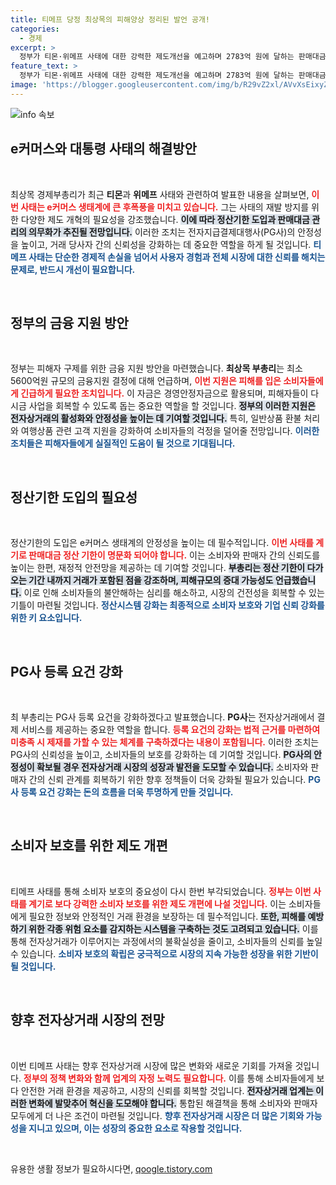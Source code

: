 ```yaml
---
title: 티메프 당정 최상목의 피해양상 정리된 발언 공개!
categories:
  - 경제
excerpt: >
  정부가 티몬·위메프 사태에 대한 강력한 제도개선을 예고하며 2783억 원에 달하는 판매대금 미정산 상황에 대한 금융지원을 추진합니다. 피해자 구제를 위한 긴급대책이 곧 시행될 예정!
feature_text: >
  정부가 티몬·위메프 사태에 대한 강력한 제도개선을 예고하며 2783억 원에 달하는 판매대금 미정산 상황에 대한 금융지원을 추진합니다. 피해자 구제를 위한 긴급대책이 곧 시행될 예정!
image: 'https://blogger.googleusercontent.com/img/b/R29vZ2xl/AVvXsEixyZcFfHzMRdzZMjFBmAUKJYCLCGyLL1o632UiGVXcaFdKo_bkvkuCioo0uUKlGfBVcT3P84aROyZIXSBEx3Aw5nCQ3pTgDom1WDC4m8eifvWiAmWEEVb4x6G_l8C0QH225ldMjyaFvpxGEBGNO37VmDTDMHGhJPq73UglMfDca1-0aw/s1600/blogspot.png'
---
```


<p><img src="https://blogger.googleusercontent.com/img/b/R29vZ2xl/AVvXsEixyZcFfHzMRdzZMjFBmAUKJYCLCGyLL1o632UiGVXcaFdKo_bkvkuCioo0uUKlGfBVcT3P84aROyZIXSBEx3Aw5nCQ3pTgDom1WDC4m8eifvWiAmWEEVb4x6G_l8C0QH225ldMjyaFvpxGEBGNO37VmDTDMHGhJPq73UglMfDca1-0aw/s1600/blogspot.png" alt="info 속보" /></p>

<h2 data-ke-size="size26">e커머스와 대통령 사태의 해결방안</h2>

<p data-ke-size="size16">&nbsp;</p>

<p>최상목 경제부총리가 최근 <b>티몬</b>과 <b>위메프</b> 사태와 관련하여 발표한 내용을 살펴보면, <b><span style="color: #ee2323;">이번 사태는 e커머스 생태계에 큰 후폭풍을 미치고 있습니다.</span></b> 그는 사태의 재발 방지를 위한 다양한 제도 개혁의 필요성을 강조했습니다. <b><span style="background-color: #21538527;">이에 따라 정산기한 도입과 판매대금 관리의 의무화가 추진될 전망입니다.</span></b> 이러한 조치는 전자지급결제대행사(PG사)의 안정성을 높이고, 거래 당사자 간의 신뢰성을 강화하는 데 중요한 역할을 하게 될 것입니다. <b><span style="color: #1a5490;">티메프 사태는 단순한 경제적 손실을 넘어서 사용자 경험과 전체 시장에 대한 신뢰를 해치는 문제로, 반드시 개선이 필요합니다.</span></b></p>

<p data-ke-size="size16">&nbsp;</p>

<h2 data-ke-size="size26">정부의 금융 지원 방안</h2>

<p data-ke-size="size16">&nbsp;</p>

<p>정부는 피해자 구제를 위한 금융 지원 방안을 마련했습니다. <b>최상목 부총리</b>는 최소 5600억원 규모의 금융지원 결정에 대해 언급하며, <b><span style="color: #ee2323;">이번 지원은 피해를 입은 소비자들에게 긴급하게 필요한 조치입니다.</span></b> 이 자금은 경영안정자금으로 활용되며, 피해자들이 다시금 사업을 회복할 수 있도록 돕는 중요한 역할을 할 것입니다. <b><span style="background-color: #21538527;">정부의 이러한 지원은 전자상거래의 활성화와 안정성을 높이는 데 기여할 것입니다.</span></b> 특히, 일반상품 환불 처리와 여행상품 관련 고객 지원을 강화하여 소비자들의 걱정을 덜어줄 전망입니다. <b><span style="color: #1a5490;">이러한 조치들은 피해자들에게 실질적인 도움이 될 것으로 기대됩니다.</span></b></p>

<p data-ke-size="size16">&nbsp;</p>

<h2 data-ke-size="size26">정산기한 도입의 필요성</h2>

<p data-ke-size="size16">&nbsp;</p>

<p>정산기한의 도입은 e커머스 생태계의 안정성을 높이는 데 필수적입니다. <b><span style="color: #ee2323;">이번 사태를 계기로 판매대금 정산 기한이 명문화 되어야 합니다.</span></b> 이는 소비자와 판매자 간의 신뢰도를 높이는 한편, 재정적 안전망을 제공하는 데 기여할 것입니다. <b><span style="background-color: #21538527;">부총리는 정산 기한이 다가오는 기간 내까지 거래가 포함된 점을 강조하며, 피해규모의 증대 가능성도 언급했습니다.</span></b> 이로 인해 소비자들의 불안해하는 심리를 해소하고, 시장의 건전성을 회복할 수 있는 기틀이 마련될 것입니다. <b><span style="color: #1a5490;">정산시스템 강화는 최종적으로 소비자 보호와 기업 신뢰 강화를 위한 키 요소입니다.</span></b></p>

<p data-ke-size="size16">&nbsp;</p>

<h2 data-ke-size="size26">PG사 등록 요건 강화</h2>

<p data-ke-size="size16">&nbsp;</p>

<p>최 부총리는 PG사 등록 요건을 강화하겠다고 발표했습니다. <b>PG사</b>는 전자상거래에서 결제 서비스를 제공하는 중요한 역할을 합니다. <b><span style="color: #ee2323;">등록 요건의 강화는 법적 근거를 마련하여 미충족 시 제재를 가할 수 있는 체계를 구축하겠다는 내용이 포함됩니다.</span></b> 이러한 조치는 PG사의 신뢰성을 높이고, 소비자들의 보호를 강화하는 데 기여할 것입니다. <b><span style="background-color: #21538527;">PG사의 안정성이 확보될 경우 전자상거래 시장의 성장과 발전을 도모할 수 있습니다.</span></b> 소비자와 판매자 간의 신뢰 관계를 회복하기 위한 향후 정책들이 더욱 강화될 필요가 있습니다. <b><span style="color: #1a5490;">PG사 등록 요건 강화는 돈의 흐름을 더욱 투명하게 만들 것입니다.</span></b></p>

<p data-ke-size="size16">&nbsp;</p>

<h2 data-ke-size="size26">소비자 보호를 위한 제도 개편</h2>

<p data-ke-size="size16">&nbsp;</p>

<p>티메프 사태를 통해 소비자 보호의 중요성이 다시 한번 부각되었습니다. <b><span style="color: #ee2323;">정부는 이번 사태를 계기로 보다 강력한 소비자 보호를 위한 제도 개편에 나설 것입니다.</span></b> 이는 소비자들에게 필요한 정보와 안정적인 거래 환경을 보장하는 데 필수적입니다. <b><span style="background-color: #21538527;">또한, 피해를 예방하기 위한 각종 위험 요소를 감지하는 시스템을 구축하는 것도 고려되고 있습니다.</span></b> 이를 통해 전자상거래가 이루어지는 과정에서의 불확실성을 줄이고, 소비자들의 신뢰를 높일 수 있습니다. <b><span style="color: #1a5490;">소비자 보호의 확립은 궁극적으로 시장의 지속 가능한 성장을 위한 기반이 될 것입니다.</span></b></p>

<p data-ke-size="size16">&nbsp;</p>

<h2 data-ke-size="size26">향후 전자상거래 시장의 전망</h2>

<p data-ke-size="size16">&nbsp;</p>

<p>이번 티메프 사태는 향후 전자상거래 시장에 많은 변화와 새로운 기회를 가져올 것입니다. <b><span style="color: #ee2323;">정부의 정책 변화와 함께 업계의 자정 노력도 필요합니다.</span></b> 이를 통해 소비자들에게 보다 안전한 거래 환경을 제공하고, 시장의 신뢰를 회복할 것입니다. <b><span style="background-color: #21538527;">전자상거래 업계는 이러한 변화에 발맞추어 혁신을 도모해야 합니다.</span></b> 통합된 해결책을 통해 소비자와 판매자 모두에게 더 나은 조건이 마련될 것입니다. <b><span style="color: #1a5490;">향후 전자상거래 시장은 더 많은 기회와 가능성을 지니고 있으며, 이는 성장의 중요한 요소로 작용할 것입니다.</span></b></p>

<p data-ke-size="size16">&nbsp;</p>
유용한 생활 정보가 필요하시다면, <a href="https://qoogle.tistory.com" rel="dofollow">qoogle.tistory.com</a>


